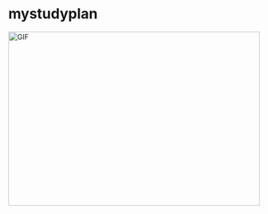 # mystudyplan

<img align="right" alt="GIF" src="https://github.com/urbanskii/my-study-plan/super-mario-bros-2d-platformer.gif?raw=true" width="100%" height="350px" />